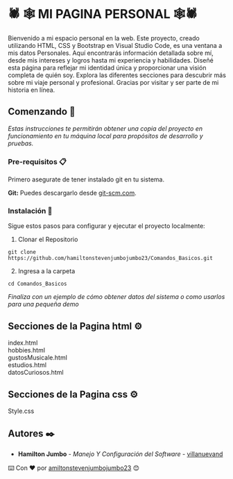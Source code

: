 # 🕷️ 🕸️  MI PAGINA PERSONAL 🕸️🕷️

Bienvenido a mi espacio personal en la web. Este proyecto, creado utilizando HTML, CSS y Bootstrap en Visual Studio Code, es una ventana a mis datos Personales. Aquí encontrarás información detallada sobre mí, desde mis intereses y logros hasta mi experiencia y habilidades. Diseñé esta página para reflejar mi identidad única y proporcionar una visión completa de quién soy. Explora las diferentes secciones para descubrir más sobre mi viaje personal y profesional. Gracias por visitar y ser parte de mi historia en línea.

## Comenzando 🚀

_Estas instrucciones te permitirán obtener una copia del proyecto en funcionamiento en tu máquina local para propósitos de desarrollo y pruebas._




### Pre-requisitos 📋

Primero asegurate de tener instalado git en tu sistema.

 **Git:** Puedes descargarlo desde [git-scm.com](https://git-scm.com/).

### Instalación 🔧

Sigue estos pasos para configurar y ejecutar el proyecto localmente:

1. Clonar el Repositorio

```
git clone https://github.com/hamiltonstevenjumbojumbo23/Comandos_Basicos.git
```

2. Ingresa a la carpeta

```
cd Comandos_Basicos
```

_Finaliza con un ejemplo de cómo obtener datos del sistema o como usarlos para una pequeña demo_

## Secciones de la Pagina html ⚙️</br>
index.html</br>
hobbies.html</br>
gustosMusicale.html</br>
estudios.html</br>
datosCuriosos.html</br>
## Secciones de la Pagina css ⚙️
Style.css


## Autores ✒️

* **Hamilton Jumbo** - *Manejo Y Configuración del Software* - [villanuevand](https://github.com/hamiltonstevenjumbojumbo23)

⌨️ Con ❤️ por [amiltonstevenjumbojumbo23](https://github.com/amiltonstevenjumbojumbo23) 😊
